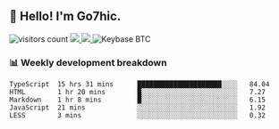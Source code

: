 ## 👋 Hello! I'm Go7hic.

 ![visitors count](https://visitors-by-url-pls-dont-use-this-in-your-repo.vercel.app/Go7hic-github-readme)
 <a href="https://twitter.com/Go7hic">
    <img src="https://img.shields.io/badge/-@Go7hic-1ca0f1?style=flat-square&labelColor=1ca0f1&logo=twitter&logoColor=white&link=https://twitter.com/Go7hic">
   <a/>
   <a href="mailto:gtfx0209@gmail.com">
    <img src="https://img.shields.io/badge/-gtfx0209@gmail.com-c14438?style=flat-square&logo=Gmail&logoColor=white&link=mailto:gtfx0209@gmail.com">
   <a/>
    ![Keybase BTC](https://img.shields.io/keybase/btc/Go7hic)
 <!--
🔭 I’m currently working
🌱 I’m currently learning
💬 Ask me about 
📫 How to reach me: 
⚡ Fun fact: 
-->
 <!--
![My Github Stats](https://github-readme-stats.vercel.app/api?username=Go7hic&show_icons=true&count_private=true)

-->

### 📊 Weekly development breakdown
<!--START_SECTION:waka-->
```text
TypeScript  15 hrs 31 mins      █████████████████████░░░░   84.04 
HTML        1 hr 20 mins        █░░░░░░░░░░░░░░░░░░░░░░░░   7.27 
Markdown    1 hr 8 mins         █░░░░░░░░░░░░░░░░░░░░░░░░   6.15 
JavaScript  21 mins             ░░░░░░░░░░░░░░░░░░░░░░░░░   1.92 
LESS        3 mins              ░░░░░░░░░░░░░░░░░░░░░░░░░   0.32
```
<!--END_SECTION:waka-->

